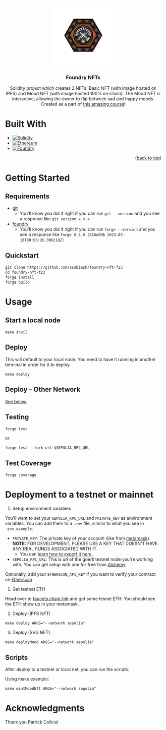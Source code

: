 <a name="readme-top"></a>

<!-- PROJECT LOGO -->
<br />
<div align="center">
  <a href="https://github.com/asobiesk/foundry-nft-f23">
    <img src="img/foundryNftLogo.png" alt="Logo" width="200" height="200">
  </a>

<h3 align="center">Foundry NFTs</h3>

  <p align="center">
    Solidity project which creates 2 NFTs: Basic NFT (with image hosted on IPFS) and Mood NFT (with image hosted 100% on-chain). The Mood NFT is interactive, allowing the owner to flip between sad and happy moods.
    <br> 
    Created as a part of <a href="https://youtu.be/umepbfKp5rI">this amazing course</a>!
  </p>
</div>

# Built With

- [![Solidity][Solidity]][Solidity-url]
- [![Ethereum][Ethereum]][Ethereum-url]
- [![Foundry][Foundry]][Foundry-url]

<p align="right">(<a href="#readme-top">back to top</a>)</p>

# Getting Started

## Requirements

- [git](https://git-scm.com/book/en/v2/Getting-Started-Installing-Git)
  - You'll know you did it right if you can run `git --version` and you see a response like `git version x.x.x`
- [foundry](https://getfoundry.sh/)
  - You'll know you did it right if you can run `forge --version` and you see a response like `forge 0.2.0 (816e00b 2023-03-16T00:05:26.396218Z)`

## Quickstart

```
git clone https://github.com/asobiesk/foundry-nft-f23
cd foundry-nft-f23
forge install
forge build
```

# Usage

## Start a local node

```
make anvil
```

## Deploy

This will default to your local node. You need to have it running in another terminal in order for it to deploy.

```
make deploy
```

## Deploy - Other Network

[See below](#deployment-to-a-testnet-or-mainnet)

## Testing

```
forge test
```

or

```
forge test --fork-url $SEPOLIA_RPC_URL
```

## Test Coverage

```
forge coverage
```

# Deployment to a testnet or mainnet

1. Setup environment variables

You'll want to set your `SEPOLIA_RPC_URL` and `PRIVATE_KEY` as environment variables. You can add them to a `.env` file, similar to what you see in `.env.example`.

- `PRIVATE_KEY`: The private key of your account (like from [metamask](https://metamask.io/)). **NOTE:** FOR DEVELOPMENT, PLEASE USE A KEY THAT DOESN'T HAVE ANY REAL FUNDS ASSOCIATED WITH IT.
  - You can [learn how to export it here](https://metamask.zendesk.com/hc/en-us/articles/360015289632-How-to-Export-an-Account-Private-Key).
- `SEPOLIA_RPC_URL`: This is url of the goerli testnet node you're working with. You can get setup with one for free from [Alchemy](https://alchemy.com/?a=673c802981)

Optionally, add your `ETHERSCAN_API_KEY` if you want to verify your contract on [Etherscan](https://etherscan.io/).

1. Get testnet ETH

Head over to [faucets.chain.link](https://faucets.chain.link/) and get some tesnet ETH. You should see the ETH show up in your metamask.

2. Deploy (IPFS NFT)

```
make deploy ARGS="--network sepolia"
```

3. Deploy (SVG NFT)

```
make deployMood ARGS="--network sepolia"
```

## Scripts

After deploy to a testnet or local net, you can run the scripts.

Using make example:

```
make mintMoodNft ARGS="--network sepolia"
```

# Acknowledgments

Thank you Patrick Collins!

<!-- MARKDOWN LINKS & IMAGES -->
<!-- https://www.markdownguide.org/basic-syntax/#reference-style-links -->

[Ethereum]: https://img.shields.io/badge/Ethereum-3C3C3D?style=for-the-badge&logo=Ethereum&logoColor=white
[Ethereum-url]: https://ethereum.org
[Solidity]: https://img.shields.io/badge/Solidity-e6e6e6?style=for-the-badge&logo=solidity&logoColor=black
[Solidity-url]: https://docs.soliditylang.org/en/v0.8.17/
[Foundry]: https://img.shields.io/badge/Foundry-e28743?style=for-the-badge&logo=data%3Aimage%2Fpng%3Bbase64%2CiVBORw0KGgoAAAANSUhEUgAAAFEAAABTCAAAAADCLLThAAAFyUlEQVRYw%2B2ZW4hVVRjHf0fLy3iB8gamRy3TMZOSoSDxgtrNhEjLKZUgUcawjCCNUhCK1LC0IKzGzKJSKQ19SM168E6TTVEmalY6Sul4aSQ5jhcc%2Fz2stfdZa1%2FOOUoPBa6Xs%2Fde3%2F6tb6%2B1vsv6Tkb8y60Z%2F3vipZqM0zY1lYJUoVYXld6loi1VRw3PZO74JSp%2BdmQm0%2B%2Fileg4BTqGNy18wd4wuoCOyUSolCRdkKScM3STJGlyockikbczuADp45DYA1gnSdqXzox3XIQZIQ9iF80kSQvhbInEiwyQA4wT4bAkaXAKMkr8jdXyiLPjxC1GoIatJRDnMU2S6NPkKDnG%2Fo43D%2Bql0UjSm0wqSnyaFZI0CJBaGUCNDlqiuS%2BTpgI5SdsZVoQI2xKXBKCL3gWgWhoLwM%2FGpgoSN7NJCnW7LU8cByw43dLe2f3JN5L2FSQOMNcVjjVVATwoARoYWR%2BrHp3SifSVJB0PXjgRvC3BM8GlDgT9Q%2BxMpRJnTpM0BvJadpO0DY6a%2FoMP0Msd0GguvXFPCnF2%2BEFb3N2dYKIANDnCQ5OJXCtlA9DZsiLExdL1gXA7EokvIe1wpvw4oVeIE2cafwfAHokRSUR2OouIJK1M1jHDnZK0NBBtKx33BDOGk0FAJhA7U1YsmISiCt%2BORK5KAL1m79oUA75qfzudB5iVEBWQRGdJuW4lBDRNNELLJHXgnG955vrUHDOLEyWNKIE4PJD5AWCzPtkTJSKttZ7lsKSprRKtQZI0nRclLelTK%2Bnx%2FGZPIN4QTMMB29MRrokDm5xxnJnjgk8chrt1bJjvBXAwthvrlKO9xwOJ1h6xDp%2FIsrwK1S6vEbpIkPWBHHFnyFjzHF8ijDm%2BlnUg9YQmKbRYK7%2BSBp%2BYtqad817LeJqa%2BEQo4tQKE3%2FNq7wbWktlAb84cT8APatORSS3GGYOJDWHjX537Rw7ZIVP7Ct1C%2BakMsl7nbvJxoOs27V3tn1np3SfT5znLUyFj9xmv3xU1JK8pfkQL3%2Fs4Fl6JJEdPBBgDxtgebrr6O3tFKqjvtFpDfBZFmAGuUhXV%2BedWtJy3MojkQf9obIG4JGtUR%2F35%2FNpOS7VkiavSdoU9xuJJbUFHNLN%2FC5966%2FM6%2BkJK6yRGnmhkIv7UtJHPvHWdF6ZyUqy2lXYbT7kE5slS%2F1kQl053Fhn125rGrGiBCv8AnjbgJaaJ9kCWkat8GRcZBywSsc8CADPJRMX%2BsT5yZH%2BL0W0uhFgvyRpE9nJ%2BQPU2rxSSNoV%2B5ba5RXM1SwBu72OxQCcle4FTjuf6nvcIHMMcGaj9mvo9Ud83uqctLe5ScrlLy6xTBeAYUDZ2vBY4LQlAEyx2UQY788XJAYe%2B3T1kYQ1OGiNrc5NTGPRtX6B8%2BTJMAaktBbwGM9a4CZJWr8jlpu5Y1Qb4nWpxMb%2Bq0ffUuW6qubxbI%2FJeTsZaYjH%2FM30fXi5BqBt8O2StIgEov3NWcffx%2F3oC1VSub%2FPx1jg%2B%2FHsPsxI99mTdCstCxLtUKaTdIR3HOBOC8xZNZoSiOON8awYZEP76ejqw8uSpA0ANvy3Mv1l5cmZfRuTULeE6Qle4IP81iNrE9eHzYMeyZm9GpGk9jnKfNynhgjYXfz3%2FKwfkTiUckIa%2B4oxWx9Y7YRR%2B2iCvZ1rl%2F729FPc0PjWq3UOgiODh%2B2CY3aRU5y6JFhJlUOsl2zCMdj9ZtIrSPXvZfYmHDOmVZqLHl3Yam162xqGmXGOZqRCFSRrAk5b54pOyAfNQ6FBFKkqDGF78sEyOd%2Boo3vRysek0DRse8oF3u33fcVdJVRnNvJdupLRQs7ikipIOUZ5906%2B3d7reILjJVa5coFHCVovw3srGs3rL6cS54%2B%2Bvjt0%2Fjw67OVWC2cVOhYuutxqoWzFpGtSRznwo3T5RJ3pDI%2FGYuGpqdDihK6IKEn6Omphqy4VrQwXOUg3VLu8hSeLl5qDOsXVfwGuEv8TxH8AeG4ga5mp%2FlIAAAAASUVORK5CYII%3D
[Foundry-url]: https://getfoundry.sh/
[Chainlink]: https://img.shields.io/badge/Chainlink-2596be?style=for-the-badge&logo=Chainlink&logoColor=white
[Chainlink-url]: https://chain.link/

